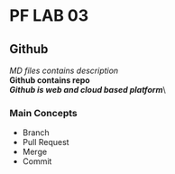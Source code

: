 # PF LAB 03
## Github
*MD files contains description*\
**Github contains repo**\
***Github is web and cloud based platform***\
### Main Concepts
* Branch
* Pull Request
* Merge
* Commit
